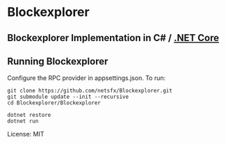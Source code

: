 Blockexplorer
=============

Blockexplorer Implementation in C# / [.NET Core](https://dotnet.github.io/)
------------------------------------------------

Running Blockexplorer
---------------------

Configure the RPC provider in appsettings.json. To run:

```
git clone https://github.com/netsfx/Blockexplorer.git  
git submodule update --init --recursive
cd Blockexplorer/Blockexplorer

dotnet restore
dotnet run

```

License: MIT
